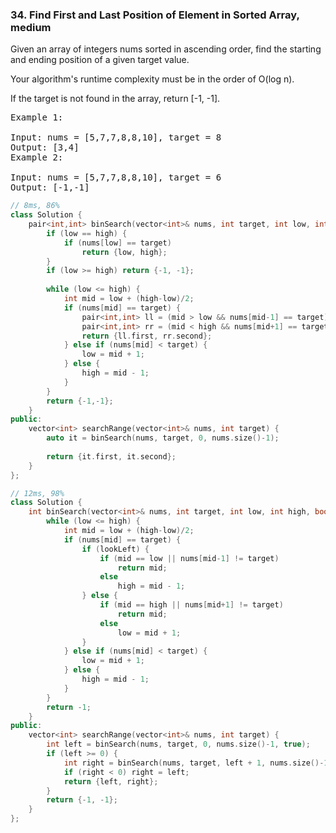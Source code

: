 ### 34. Find First and Last Position of Element in Sorted Array, medium
Given an array of integers nums sorted in ascending order, find the starting and ending position of a given target value.

Your algorithm's runtime complexity must be in the order of O(log n).

If the target is not found in the array, return [-1, -1].
<pre>
Example 1:

Input: nums = [5,7,7,8,8,10], target = 8
Output: [3,4]
Example 2:

Input: nums = [5,7,7,8,8,10], target = 6
Output: [-1,-1]
</pre>

```c++
// 8ms, 86%
class Solution {
    pair<int,int> binSearch(vector<int>& nums, int target, int low, int high) {
        if (low == high) {
            if (nums[low] == target)
                return {low, high};
        }
        if (low >= high) return {-1, -1};
        
        while (low <= high) {
            int mid = low + (high-low)/2;
            if (nums[mid] == target) {
                pair<int,int> ll = (mid > low && nums[mid-1] == target)? binSearch(nums, target, low, mid - 1) : make_pair(mid, mid);
                pair<int,int> rr = (mid < high && nums[mid+1] == target)? binSearch(nums, target, mid + 1, high) : make_pair(mid, mid);
                return {ll.first, rr.second};
            } else if (nums[mid] < target) {
                low = mid + 1;
            } else {
                high = mid - 1;
            }
        }
        return {-1,-1};
    }
public:
    vector<int> searchRange(vector<int>& nums, int target) {
        auto it = binSearch(nums, target, 0, nums.size()-1);
        
        return {it.first, it.second};
    }
};
```
```c++
// 12ms, 98%
class Solution {
    int binSearch(vector<int>& nums, int target, int low, int high, bool lookLeft) {
        while (low <= high) {
            int mid = low + (high-low)/2;
            if (nums[mid] == target) {
                if (lookLeft) {
                    if (mid == low || nums[mid-1] != target)
                        return mid;
                    else
                        high = mid - 1;
                } else {
                    if (mid == high || nums[mid+1] != target)
                        return mid;
                    else
                        low = mid + 1;
                }
            } else if (nums[mid] < target) {
                low = mid + 1;
            } else {
                high = mid - 1;
            }
        }
        return -1;
    }
public:
    vector<int> searchRange(vector<int>& nums, int target) {
        int left = binSearch(nums, target, 0, nums.size()-1, true);
        if (left >= 0) {
            int right = binSearch(nums, target, left + 1, nums.size()-1, false);
            if (right < 0) right = left;
            return {left, right};
        }
        return {-1, -1};
    }
};
```